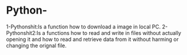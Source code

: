 # Python-
1-Pythonshit:Is a function how to download a image in local PC.
2-Pythonshit2:Is a functions how to read and write in files without actually opening it and how to read and retrieve data from it without harming or changing the orignal file.
